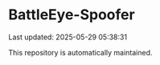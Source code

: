 # BattleEye-Spoofer

Last updated: 2025-05-29 05:38:31

This repository is automatically maintained.
